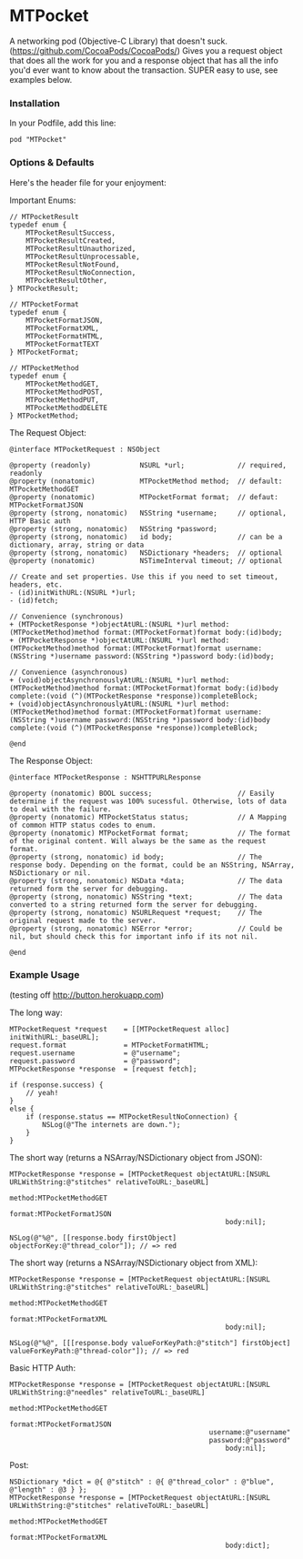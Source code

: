 MTPocket
========

A networking pod (Objective-C Library) that doesn't suck. (https://github.com/CocoaPods/CocoaPods/)
Gives you a request object that does all the work for you and a response object that has all the info you'd ever want to know about the transaction.
SUPER easy to use, see examples below.

### Installation

In your Podfile, add this line:

    pod "MTPocket"
  

### Options & Defaults

Here's the header file for your enjoyment:

Important Enums:

	// MTPocketResult
	typedef enum {
	  	MTPocketResultSuccess,
		MTPocketResultCreated,
	  	MTPocketResultUnauthorized,
	  	MTPocketResultUnprocessable,
		MTPocketResultNotFound,
		MTPocketResultNoConnection,
		MTPocketResultOther,
	} MTPocketResult;
	
	// MTPocketFormat
	typedef enum {
		MTPocketFormatJSON,
		MTPocketFormatXML,
		MTPocketFormatHTML,
		MTPocketFormatTEXT
	} MTPocketFormat;
	
	// MTPocketMethod
	typedef enum {
		MTPocketMethodGET,
		MTPocketMethodPOST,
		MTPocketMethodPUT,
		MTPocketMethodDELETE
	} MTPocketMethod;

The Request Object:	
	
	@interface MTPocketRequest : NSObject
	
	@property (readonly)			NSURL *url;				// required, readonly
	@property (nonatomic)			MTPocketMethod method;	// default: MTPocketMethodGET
	@property (nonatomic)			MTPocketFormat format;	// defaut: MTPocketFormatJSON
	@property (strong, nonatomic)	NSString *username;		// optional, HTTP Basic auth
	@property (strong, nonatomic)	NSString *password;
	@property (strong, nonatomic)	id body;				// can be a dictionary, array, string or data
	@property (strong, nonatomic)	NSDictionary *headers;	// optional
	@property (nonatomic)			NSTimeInterval timeout;	// optional
	
	// Create and set properties. Use this if you need to set timeout, headers, etc.
	- (id)initWithURL:(NSURL *)url;
	- (id)fetch;
	
	// Convenience (synchronous) 
	+ (MTPocketResponse *)objectAtURL:(NSURL *)url method:(MTPocketMethod)method format:(MTPocketFormat)format body:(id)body;
	+ (MTPocketResponse *)objectAtURL:(NSURL *)url method:(MTPocketMethod)method format:(MTPocketFormat)format username:(NSString *)username password:(NSString *)password body:(id)body;
	
	// Convenience (asynchronous)
	+ (void)objectAsynchronouslyAtURL:(NSURL *)url method:(MTPocketMethod)method format:(MTPocketFormat)format body:(id)body complete:(void (^)(MTPocketResponse *response))completeBlock;
	+ (void)objectAsynchronouslyAtURL:(NSURL *)url method:(MTPocketMethod)method format:(MTPocketFormat)format username:(NSString *)username password:(NSString *)password body:(id)body complete:(void (^)(MTPocketResponse *response))completeBlock;
	
	@end

The Response Object:

	@interface MTPocketResponse : NSHTTPURLResponse
	
	@property (nonatomic) BOOL success;						// Easily determine if the request was 100% sucessful. Otherwise, lots of data to deal with the failure.
	@property (nonatomic) MTPocketStatus status;			// A Mapping of common HTTP status codes to enum.
	@property (nonatomic) MTPocketFormat format;			// The format of the original content. Will always be the same as the request format.
	@property (strong, nonatomic) id body;					// The response body. Depending on the format, could be an NSString, NSArray, NSDictionary or nil.
	@property (strong, nonatomic) NSData *data;				// The data returned form the server for debugging.
	@property (strong, nonatomic) NSString *text;			// The data converted to a string returned form the server for debugging.
	@property (strong, nonatomic) NSURLRequest *request;	// The original request made to the server.
	@property (strong, nonatomic) NSError *error;			// Could be nil, but should check this for important info if its not nil.
	
	@end

### Example Usage

(testing off http://button.herokuapp.com)

The long way:

	MTPocketRequest *request	= [[MTPocketRequest alloc] initWithURL:_baseURL];
	request.format				= MTPocketFormatHTML;
	request.username			= @"username";
	request.password			= @"password";
	MTPocketResponse *response	= [request fetch];
	
	if (response.success) {
		// yeah!
	}
	else {
		if (response.status == MTPocketResultNoConnection) {
			NSLog(@"The internets are down.");
		}
	}

The short way (returns a NSArray/NSDictionary object from JSON):

	MTPocketResponse *response = [MTPocketRequest objectAtURL:[NSURL URLWithString:@"stitches" relativeToURL:_baseURL]
													   method:MTPocketMethodGET
													   format:MTPocketFormatJSON
														 body:nil];
														
	NSLog(@"%@", [[response.body firstObject] objectForKey:@"thread_color"]); // => red

The short way (returns a NSArray/NSDictionary object from XML):

	MTPocketResponse *response = [MTPocketRequest objectAtURL:[NSURL URLWithString:@"stitches" relativeToURL:_baseURL]
													   method:MTPocketMethodGET
													   format:MTPocketFormatXML
														 body:nil];
													
	NSLog(@"%@", [[[response.body valueForKeyPath:@"stitch"] firstObject] valueForKeyPath:@"thread-color"]); // => red

Basic HTTP Auth:

	MTPocketResponse *response = [MTPocketRequest objectAtURL:[NSURL URLWithString:@"needles" relativeToURL:_baseURL]
													   method:MTPocketMethodGET
													   format:MTPocketFormatJSON
													 username:@"username"
													 password:@"password"
														 body:nil];

Post:

	NSDictionary *dict = @{ @"stitch" : @{ @"thread_color" : @"blue", @"length" : @3 } };
	MTPocketResponse *response = [MTPocketRequest objectAtURL:[NSURL URLWithString:@"stitches" relativeToURL:_baseURL]
													   method:MTPocketMethodGET
													   format:MTPocketFormatXML
														 body:dict];
